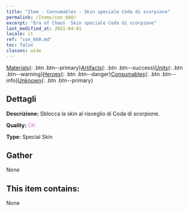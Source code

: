 ```yaml
---
title: "Item - Consumables - Skin speciale Coda di scorpione"
permalink: /Items/con_660/
excerpt: "Era of Chaos  Skin speciale Coda di scorpione"
last_modified_at: 2021-04-01
locale: it
ref: "con_660.md"
toc: false
classes: wide
---
```

 [Materials](/it/Items/){: .btn .btn--primary}[Artifacts](/it/Items/Artifacts/){: .btn .btn--success}[Units](/it/Items/Units/){: .btn .btn--warning}[Heroes](/it/Items/Heroes/){: .btn .btn--danger}[Consumables](/it/Items/Consumables/){: .btn .btn--info}[Unknown](/it/Items/Unknown/){: .btn .btn--primary}

## Dettagli
 **Descrizione:** Sblocca la skin al risveglio di Coda di scorpione.

 **Quality:** <span style="color: #DA70D6">OK</span>

 **Type:** Special Skin

## Gather

  None

## This item contains:

  None

